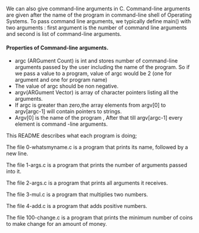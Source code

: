 We can also give command-line arguments in C. Command-line arguments are given after the name of the program in command-line shell of Operating Systems.
To pass command line arguments, we typically define main() with two arguments : first argument is the number of command line arguments and second is list of command-line arguments.

#### Properties of Command-line arguments.

- argc (ARGument Count) is int and stores number of command-line arguments passed by the user including the name of the program. So if we pass a value to a program, value of argc would be 2 (one for argument and one for program name)
- The value of argc should be non negative.
- argv(ARGument Vector) is array of character pointers listing all the arguments.
- If argc is greater than zero,the array elements from argv[0] to argv[argc-1] will contain pointers to strings.
- Argv[0] is the name of the program , After that till argv[argc-1] every element is command -line arguments.

This README describes what each program is doing;

The file 0-whatsmyname.c is a program that prints its name, followed by a new line.

The file 1-args.c is a program that prints the number of arguments passed into it.

The file 2-args.c is a program that prints all arguments it receives.

The file 3-mul.c is a program that multiplies two numbers.

The file 4-add.c is a program that adds positive numbers.

The file 100-change.c is a program that prints the minimum number of coins to make change for an amount of money.
